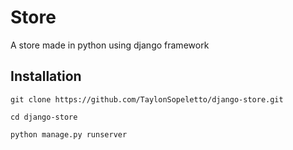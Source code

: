 # Store
A store made in python using django framework

## Installation

```console
git clone https://github.com/TaylonSopeletto/django-store.git
```

```console
cd django-store
```

```console
python manage.py runserver
```